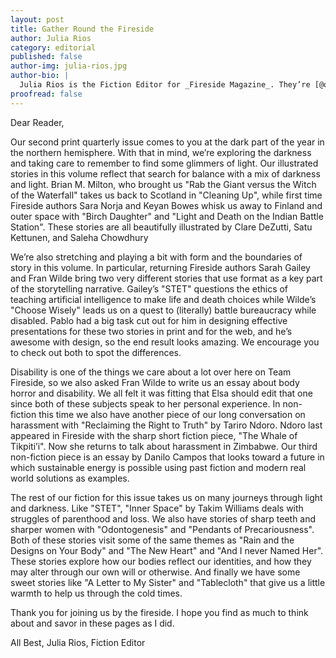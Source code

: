 ```yaml
---
layout: post
title: Gather Round the Fireside
author: Julia Rios
category: editorial
published: false
author-img: julia-rios.jpg
author-bio: |
  Julia Rios is the Fiction Editor for _Fireside Magazine_. They’re [@omgjulia](https://www.twitter.com/omgjulia) on Twitter.    
proofread: false
---
```


Dear Reader,

Our second print quarterly issue comes to you at the dark part of the year in the northern hemisphere. With that in mind, we’re exploring the darkness and taking care to remember to find some glimmers of light. Our illustrated stories in this volume reflect that search for balance with a mix of darkness and light. Brian M. Milton, who brought us "Rab the Giant versus the Witch of the Waterfall" takes us back to Scotland in "Cleaning Up", while first time Fireside authors Sara Norja and Keyan Bowes whisk us away to Finland and outer space with "Birch Daughter" and "Light and Death on the Indian Battle Station". These stories are all beautifully illustrated by Clare DeZutti, Satu Kettunen, and Saleha Chowdhury

We’re also stretching and playing a bit with form and the boundaries of story in this volume. In particular, returning Fireside authors Sarah Gailey and Fran Wilde bring two very different stories that use format as a key part of the storytelling narrative. Gailey’s "STET" questions the ethics of teaching artificial intelligence to make life and death choices while Wilde’s "Choose Wisely" leads us on a quest to (literally) battle bureaucracy while disabled.  Pablo had a big task cut out for him in designing effective presentations for these two stories in print and for the web, and he’s awesome with design, so the end result looks amazing. We encourage you to check out both to spot the differences.

Disability is one of the things we care about a lot over here on Team Fireside, so we also asked Fran Wilde to write us an essay about body horror and disability. We all felt it was fitting that Elsa should edit that one since both of these subjects speak to her personal experience. In non-fiction this time we also have another piece of our long conversation on harassment with "Reclaiming the Right to Truth" by Tariro Ndoro. Ndoro last appeared in Fireside with the sharp short fiction piece, "The Whale of Tikpiti’i". Now she returns to talk about harassment in Zimbabwe. Our third non-fiction piece is an essay by Danilo Campos that looks toward a future in which sustainable energy is possible using past fiction and modern real world solutions as examples.

The rest of our fiction for this issue takes us on many journeys through light and darkness. Like "STET", "Inner Space" by Takim Williams deals with struggles of parenthood and loss. We also have stories of sharp teeth and sharper women with "Odontogenesis" and "Pendants of Precariousness". Both of these stories visit some of the same themes as "Rain and the Designs on Your Body" and "The New Heart" and "And I never Named Her". These stories explore how our bodies reflect our identities, and how they may alter through our own will or otherwise. And finally we have some sweet stories like "A Letter to My Sister" and "Tablecloth" that give us a little warmth to help us through the cold times.

Thank you for joining us by the fireside. I hope you find as much to think about and savor in these pages as I did.

All Best,
Julia Rios, Fiction Editor
